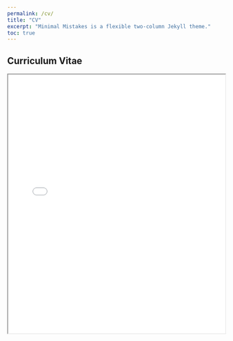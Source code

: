 ```yaml
---
permalink: /cv/
title: "CV"
excerpt: "Minimal Mistakes is a flexible two-column Jekyll theme."
toc: true
---
```

## Curriculum Vitae

<!-- Click here to find my complete CV. -->
<iframe src="/Users/yeon/Developer/blog/JaeHoanKim.github.io/_data/CV_JaehoanKim.pdf" width="100%" height="600px"></iframe>